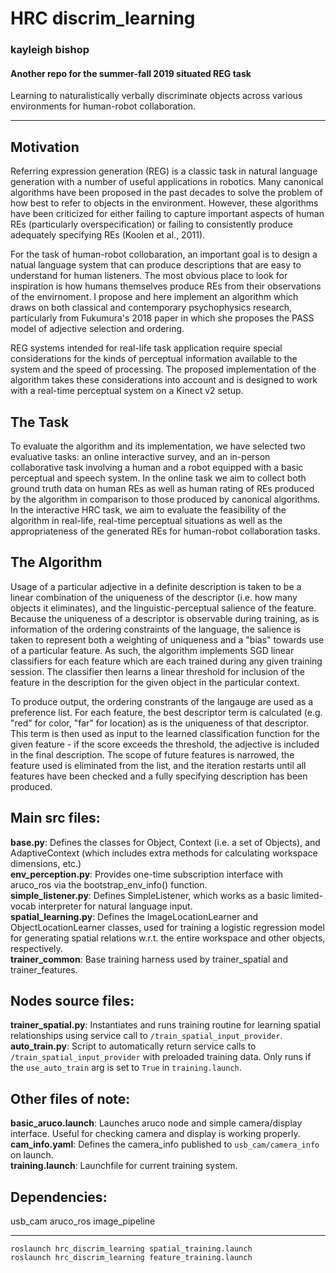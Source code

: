# HRC discrim_learning
### kayleigh bishop
#### Another repo for the summer-fall 2019 situated REG task
Learning to naturalistically verbally discriminate objects across various environments for human-robot collaboration.

***
## Motivation
Referring expression generation (REG) is a classic task in natural language generation with a number of useful applications in robotics. Many canonical algorithms have been proposed in the past decades to solve the problem of how best to refer to objects in the environment. However, these algorithms have been criticized for either failing to capture important aspects of human REs (particularly overspecification) or failing to consistently produce adequately specifying REs (Koolen et al., 2011).

For the task of human-robot collobaration, an important goal is to design a natual language system that can produce descriptions that are easy to understand for human listeners. The most obvious place to look for inspiration is how humans themselves produce REs from their observations of the envirnoment. I propose and here implement an algorithm which draws on both classical and contemporary psychophysics research, particularly from Fukumura's 2018 paper in which she proposes the PASS model of adjective selection and ordering.

REG systems intended for real-life task application require special considerations for the kinds of perceptual information available to the system and the speed of processing. The proposed implementation of the algorithm takes these considerations into account and is designed to work with a real-time perceptual system on a Kinect v2 setup.

## The Task
To evaluate the algorithm and its implementation, we have selected two evaluative tasks: an online interactive survey, and an in-person collaborative task involving a human and a robot equipped with a basic perceptual and speech system. In the online task we aim to collect both ground truth data on human REs as well as human rating of REs produced by the algorithm in comparison to those produced by canonical algorithms. In the interactive HRC task, we aim to evaluate the feasibility of the algorithm in real-life, real-time perceptual situations as well as the appropriateness of the generated REs for human-robot collaboration tasks.

## The Algorithm
Usage of a particular adjective in a definite description is taken to be a linear combination of the uniqueness of the descriptor (i.e. how many objects it eliminates), and the linguistic-perceptual salience of the feature. Because the uniqueness of a descriptor is observable during training, as is information of the ordering constraints of the language, the salience is taken to represent both a weighting of uniqueness and a "bias" towards use of a particular feature. As such, the algorithm implements SGD linear classifiers for each feature which are each trained during any given training session. The classifier then learns a linear threshold for inclusion of the feature in the description for the given object in the particular context.

To produce output, the ordering constrants of the langauge are used as a preference list. For each feature, the best descriptor term is calculated (e.g. "red" for color, "far" for location) as is the uniqueness of that descriptor. This term is then used as input to the learned classification function for the given feature - if the score exceeds the threshold, the adjective is included in the final description. The scope of future features is narrowed, the feature used is eliminated from the list, and the iteration restarts until all features have been checked and a fully specifying description has been produced.

## Main src files:

**base.py**: Defines the classes for Object, Context (i.e. a set of Objects), and AdaptiveContext (which includes extra methods for calculating workspace dimensions, etc.)  
**env_perception.py**: Provides one-time subscription interface with aruco_ros via the bootstrap_env_info() function.  
**simple_listener.py**: Defines SimpleListener, which works as a basic limited-vocab interpreter for natural language input.   
**spatial_learning.py**: Defines the ImageLocationLearner and ObjectLocationLearner classes, used for training a logistic regression model for generating spatial relations w.r.t. the entire workspace and other objects, respectively.  
**trainer_common**: Base training harness used by trainer_spatial and trainer_features.


## Nodes source files:

**trainer_spatial.py**: Instantiates and runs training routine for learning spatial relationships using service call to `/train_spatial_input_provider`.  
**auto_train.py**: Script to automatically return service calls to `/train_spatial_input_provider` with preloaded training data. Only runs if the `use_auto_train` arg is set to `True` in `training.launch`.

## Other files of note:

**basic_aruco.launch**: Launches aruco node and simple camera/display interface. Useful for checking camera and display is working properly.  
**cam_info.yaml**: Defines the camera_info published to `usb_cam/camera_info` on launch.  
**training.launch**: Launchfile for current training system.  

## Dependencies:
usb_cam
aruco_ros
image_pipeline

***
```
roslaunch hrc_discrim_learning spatial_training.launch
roslaunch hrc_discrim_learning feature_training.launch
```
